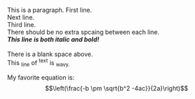 This is a paragraph.  First line.\
Next line.\
Third line.\
There should be no extra spcaing between each line.\
**_This line is both italic and bold!_** <br><br>
There is a blank space above.\
This <sub>line</sub> of <sup>text</sup> is <sub>wavy.</sub>

My favorite equation is:
$$\left(\frac{-b \pm \sqrt{b^2 -4ac}}{2a}\right)$$
